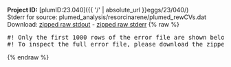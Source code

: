 **Project ID:** [plumID:23.040]({{ '/' | absolute_url }}eggs/23/040/)  
Stderr for source:  plumed_analysis/resorcinarene/plumed_rewCVs.dat   
Download: [zipped raw stdout](plumed_rewCVs.dat.plumed_master.stdout.txt.zip) - [zipped raw stderr](plumed_rewCVs.dat.plumed_master.stderr.txt.zip) 
{% raw %}
<pre>
#! Only the first 1000 rows of the error file are shown below
#! To inspect the full error file, please download the zipped raw stderr file above
</pre>
{% endraw %}
